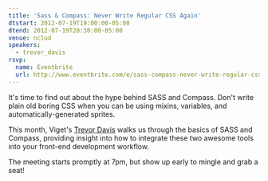 ```yaml
---
title: 'Sass & Compass: Never Write Regular CSS Again'
dtstart: 2012-07-19T19:00:00-05:00
dtend: 2012-07-19T20:30:00-05:00
venue: nclud
speakers:
  - trevor_davis
rsvp:
  name: Eventbrite
  url: http://www.eventbrite.com/e/sass-compass-never-write-regular-css-again-tickets-3894366154
---
```


It's time to find out about the hype behind SASS and Compass. Don't write plain old boring CSS when you can be using mixins, variables, and automatically-generated sprites.

This month, Viget's [Trevor Davis](http://trevordavis.net/) walks us through the basics of SASS and Compass, providing insight into how to integrate these two awesome tools into your front-end development workflow.

The meeting starts promptly at 7pm, but show up early to mingle and grab a seat!